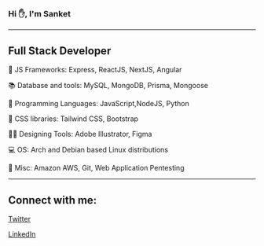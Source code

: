 ### Hi ✋, I'm Sanket

---
## Full Stack Developer

🧪 JS Frameworks: Express, ReactJS, NextJS, Angular 

📚 Database and tools: MySQL, MongoDB, Prisma, Mongoose

📝 Programming Languages: JavaScript,NodeJS, Python

🎨 CSS libraries: Tailwind CSS, Bootstrap 

👨‍🎨️ Designing Tools: Adobe Illustrator, Figma

💻 OS: Arch and Debian based Linux distributions

🎊 Misc: Amazon AWS, Git, Web Application Pentesting

---
## Connect with me: 

[Twitter](https://twitter.com/failsafem0de)

[LinkedIn](https://www.linkedin.com/in/sanket-shete-15064318b)
